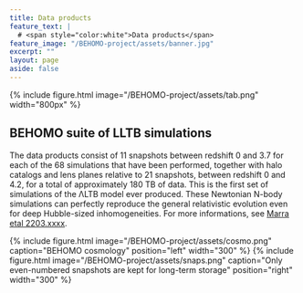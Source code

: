 ```yaml
---
title: Data products
feature_text: |
  # <span style="color:white">Data products</span>
feature_image: "/BEHOMO-project/assets/banner.jpg"
excerpt: ""
layout: page
aside: false
---
```


{% include figure.html image="/BEHOMO-project/assets/tab.png" width="800px" %}

## BEHOMO suite of LLTB simulations

The data products consist of 11 snapshots between redshift 0 and 3.7 for each of the 68 simulations that have been performed, together with halo catalogs and lens planes relative to 21 snapshots, between redshift 0 and 4.2, for a total of approximately 180 TB of data. This is the first set of simulations of the ΛLTB model ever produced. These Newtonian N-body simulations can perfectly reproduce the general relativistic evolution even for deep Hubble-sized inhomogeneities. For more informations, see [Marra etal 2203.xxxx](http://arxiv.org/abs/2203.xxxx).


{% include figure.html image="/BEHOMO-project/assets/cosmo.png" caption="BEHOMO cosmology" position="left" width="300" %}
{% include figure.html image="/BEHOMO-project/assets/snaps.png" caption="Only even-numbered snapshots are kept for long-term storage" position="right" width="300" %}